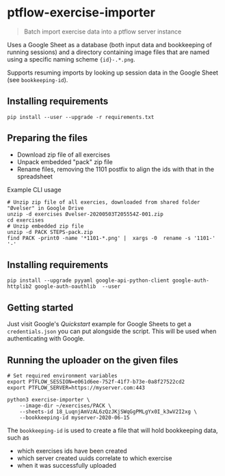 # ptflow-exercise-importer
> Batch import exercise data into a ptflow server instance

Uses a Google Sheet as a database (both input data and bookkeeping of running sessions) and
a directory containing image files that are named using a specific naming scheme `{id}-.*.png`.

Supports resuming imports by looking up session data in the Google Sheet (see `bookkeeping-id`).

## Installing requirements
```
pip install --user --upgrade -r requirements.txt
```

## Preparing the files

- Download zip file of all exercises
- Unpack embedded "pack" zip file 
- Rename files, removing the 1101 postfix to align the ids with that in the spreadsheet

Example CLI usage
```
# Unzip zip file of all exercies, downloaded from shared folder "Øvelser" in Google Drive
unzip -d exercises Øvelser-20200503T205554Z-001.zip
cd exercises 
# Unzip embedded zip file
unzip -d PACK STEPS-pack.zip
find PACK -print0 -name '*1101-*.png' |  xargs -0  rename -s '1101-' '-' 
```

## Installing requirements
```
pip install --upgrade pyyaml google-api-python-client google-auth-httplib2 google-auth-oauthlib  --user
```

## Getting started
Just visit Google's _Quickstart_ example for Google Sheets to get a `credentials.json` you can put alongside the script.
This will be used when authenticating with Google.

## Running the uploader on the given files

```
# Set required environment variables
export PTFLOW_SESSION=e061d6ee-752f-41f7-b73e-0a8f27522cd2
export PTFLOW_SERVER=https://myserver.com:443

python3 exercise-importer \
    --image-dir ~/exercises/PACK \
    --sheets-id 18_LuqnjAmVzAL6zQzJKjSWqGgPMLgYx0I_k3wV2I2xg \
    --bookkeeping-id myserver-2020-06-15
```
The `bookkeeping-id` is used to create a file that will hold bookkeeping data, such as

- which exercises ids have been created
- which server created uuids correlate to which exercise 
- when it was successfully uploaded


